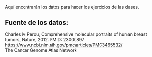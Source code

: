 Aquí encontrarán los datos para hacer los ejercicios de las clases.  

## Fuente de los datos:  

Charles M Perou, Comprehensive molecular portraits of human breast tumors, Nature, 2012. PMID: 23000897  
https://www.ncbi.nlm.nih.gov/pmc/articles/PMC3465532/  
The Cancer Genome Atlas Network  
